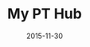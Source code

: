 ---
layout: site
title: "My PT Hub"
date: 2015-11-30
categories: [community]
version: 1.3.20
major: 1
minor: 3
patch: 20
slug: my-pt-hub
link: https://www.mypthub.net/
permalink: /sites/:slug
---